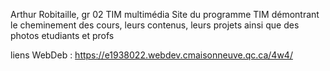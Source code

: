 Arthur Robitaille, gr 02
TIM multimédia
Site du programme TIM démontrant le cheminement des cours, leurs contenus, leurs projets ainsi que des photos etudiants et profs

liens WebDeb : https://e1938022.webdev.cmaisonneuve.qc.ca/4w4/
